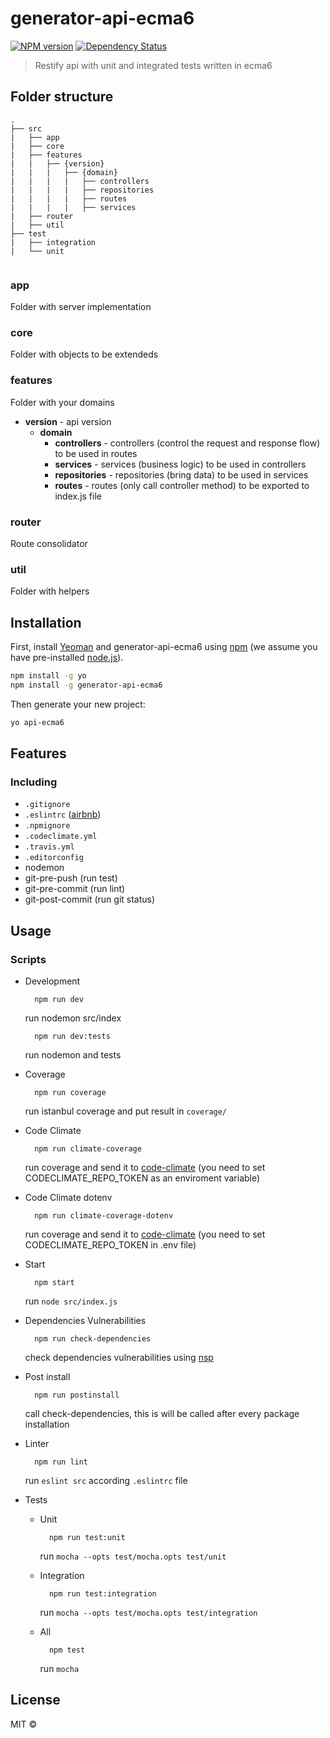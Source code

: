 # generator-api-ecma6

[![NPM version][npm-image]][npm-url] [![Dependency Status][daviddm-image]][daviddm-url]

> Restify api with unit and integrated tests written in ecma6

## Folder structure

```
.
├── src
|   ├── app
|   ├── core
|   ├── features
|   |   ├── {version}
|   |   |   ├── {domain}
|   |   |   |   ├── controllers
|   |   |   |   ├── repositories
|   |   |   |   ├── routes
|   |   |   |   ├── services
|   ├── router
|   ├── util
├── test
|   ├── integration
|   └── unit


```

### app

Folder with server implementation

### core

Folder with objects to be extendeds

### features

Folder with your domains
 
 * **version** - api version
   * **domain**
     * **controllers** - controllers (control the request and response flow) to be used in routes
     * **services** - services (business logic) to be used in controllers
     * **repositories** - repositories (bring data) to be used in services
     * **routes** - routes (only call controller method) to be exported to index.js file  

### router

Route consolidator

### util

Folder with helpers

## Installation

First, install [Yeoman](http://yeoman.io) and generator-api-ecma6 using [npm](https://www.npmjs.com/) (we assume you have pre-installed [node.js](https://nodejs.org/)).

```bash
npm install -g yo
npm install -g generator-api-ecma6
```

Then generate your new project:

```bash
yo api-ecma6
```

## Features
### Including
  * `.gitignore`
  * `.eslintrc` ([airbnb](https://www.npmjs.com/package/eslint-config-airbnb))
  * `.npmignore`
  * `.codeclimate.yml`
  * `.travis.yml`
  * `.editorconfig`
  * nodemon
  * git-pre-push (run test)
  * git-pre-commit (run lint)
  * git-post-commit (run git status)

## Usage

### Scripts

* Development
  ```
    npm run dev

  ```
  run nodemon src/index
  ```
    npm run dev:tests

  ```
  run nodemon and tests

* Coverage
  ```
    npm run coverage

  ```
  run istanbul coverage and put result in ```coverage/```

* Code Climate
  ```
    npm run climate-coverage

  ```
  run coverage and send it to [code-climate](https://codeclimate.com/) (you need to set CODECLIMATE_REPO_TOKEN as an enviroment variable)

* Code Climate dotenv
  ```
    npm run climate-coverage-dotenv

  ```
  run coverage and send it to [code-climate](https://codeclimate.com/) (you need to set CODECLIMATE_REPO_TOKEN in .env file)

* Start
  ```
    npm start

  ```
  run `node src/index.js`

* Dependencies Vulnerabilities
  ```
    npm run check-dependencies

  ```
  check dependencies vulnerabilities using [nsp](https://github.com/nodesecurity/nsp)

* Post install
  ```
    npm run postinstall

  ```
  call check-dependencies, this is will be called after every package installation

* Linter
  ```
    npm run lint

  ```
  run `eslint src` according `.eslintrc` file

* Tests

  * Unit
    ```
      npm run test:unit

    ```
    run `mocha --opts test/mocha.opts test/unit`

  * Integration
    ```
      npm run test:integration

    ```
    run `mocha --opts test/mocha.opts test/integration`

  * All
    ```
      npm test

    ```
    run `mocha`


## License 

MIT © 

[npm-image]: https://badge.fury.io/js/generator-api-ecma6.svg
[npm-url]: https://npmjs.org/package/generator-api-ecma6
[daviddm-image]: https://david-dm.org/BeeTech-global/generator-api-ecma6.svg?theme=shields.io
[daviddm-url]: https://david-dm.org/BeeTech-global/generator-api-ecma6

